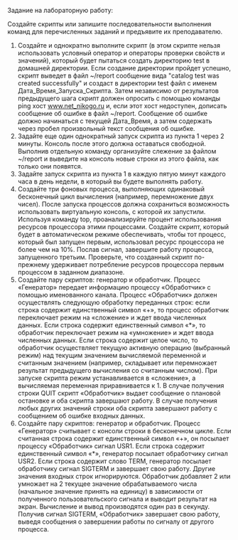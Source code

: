 Задание на лабораторную работу:

Создайте скрипты или запишите последовательности выполнения команд для перечисленных заданий и предъявите их преподавателю.
1. Создайте и однократно выполните скрипт (в этом скрипте нельзя использовать условный оператор и операторы проверки свойств и значений), который будет пытаться создать директорию test в домашней директории. Если создание директории пройдет успешно, скрипт выведет в файл ~/report сообщение вида "catalog test was created successfully" и создаст в директории test файл с именем Дата_Время_Запуска_Скрипта. Затем независимо от результатов предыдущего шага скрипт должен опросить с помощью команды ping хост www.net_nikogo.ru и, если этот хост недоступен, дописать сообщение об ошибке в файл ~/report. Сообщение об ошибке должно начинаться с текущей Дата_Время, а затем содержать через пробел произвольный текст сообщения об ошибке.
2. Задайте еще один однократный запуск скрипта из пункта 1 через 2 минуты. Консоль после этого должна оставаться свободной. Выполнив отдельную команду организуйте слежение за файлом ~/report и выведите на консоль новые строки из этого файла, как только они появятся.
3. Задайте запуск скрипта из пункта 1 в каждую пятую минут каждого часа в день недели, в который вы будете выполнять работу.
4. Создайте три фоновых процесса, выполняющих одинаковый бесконечный цикл вычисления (например, перемножение двух чисел). После запуска процессов должна сохраниться возможность использовать виртуальную консоль, с которой их запустили. Используя команду top, проанализируйте процент использования ресурсов процессора этими процессами. Создайте скрипт, который будет в автоматическом режиме обеспечивать, чтобы тот процесс, который был запущен первым, использовал ресурс процессора не более чем на 10%. Послав сигнал, завершите работу процесса, запущенного третьим. Проверьте, что созданный скрипт по-прежнему удерживает потребление ресурсов процессора первым процессом в заданном диапазоне.
5. Создайте пару скриптов: генератор и обработчик. Процесс «Генератор» передает информацию процессу «Обработчик» с помощью именованного канала. Процесс «Обработчик» должен осуществлять следующую обработку переданных строк: если строка содержит единственный символ «+», то процесс обработчик переключает режим на «сложение» и ждет ввода численных данных. Если строка содержит единственный символ «*», то обработчик переключает режим на «умножение» и ждет ввода численных данных. Если строка содержит целое число, то обработчик осуществляет текущую активную операцию (выбранный режим) над текущим значением вычисляемой переменной и считанным значением (например, складывает или перемножает результат предыдущего вычисления со считанным числом). При запуске скрипта режим устанавливается в «сложение», а вычисляемая переменная приравнивается к 1. В случае получения строки QUIT скрипт «Обработчик» выдает сообщение о плановой остановке и оба скрипта завершают работу. В случае получения любых других значений строки оба скрипта завершают работу с сообщением об ошибке входных данных.
6. Создайте пару скриптов: генератор и обработчик. Процесс «Генератор» считывает с консоли строки в бесконечном цикле. Если считанная строка содержит единственный символ «+», он посылает процессу «Обработчик» сигнал USR1. Если строка содержит единственный символ «*», генератор посылает обработчику сигнал USR2. Если строка содержит слово TERM, генератор посылает обработчику сигнал SIGTERM и завершает свою работу. Другие значения входных строк игнорируются. Обработчик добавляет 2 или умножает на 2 текущее значение обрабатываемого числа (начальное значение принять на единицу) в зависимости от полученного пользовательского сигнала и выводит результат на экран. Вычисление и вывод производятся один раз в секунду. Получив сигнал SIGTERM, «Обработчик» завершает свою работу, выведя сообщения о завершении работы по сигналу от другого процесса.
